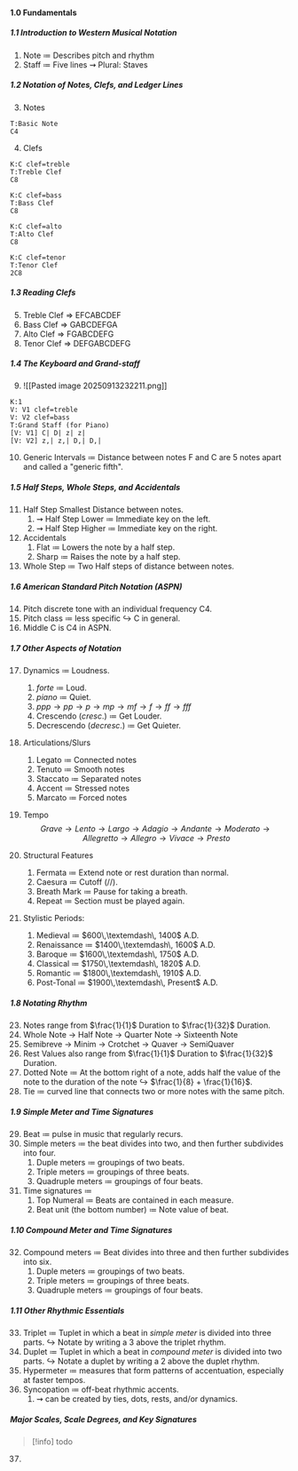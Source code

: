 #### 1.0 Fundamentals
##### 1.1 Introduction to Western Musical Notation
1. Note $\coloneqq$ Describes pitch and rhythm
2. Staff $\coloneqq$ Five lines $\rightsquigarrow$ Plural: Staves
##### 1.2 Notation of Notes, Clefs, and Ledger Lines
3. Notes
```music-abc
T:Basic Note
C4
```
4. Clefs
```music-abc
K:C clef=treble
T:Treble Clef
C8
```

```music-abc
K:C clef=bass
T:Bass Clef
C8
```

```music-abc
K:C clef=alto
T:Alto Clef
C8
```

```music-abc
K:C clef=tenor
T:Tenor Clef
2C8
```

##### 1.3 Reading Clefs 
5.  Treble Clef $\Rightarrow$ EFCABCDEF
6. Bass Clef $\Rightarrow$ GABCDEFGA
7. Alto Clef $\Rightarrow$ FGABCDEFG
8. Tenor Clef $\Rightarrow$ DEFGABCDEFG
##### 1.4 The Keyboard and Grand-staff

9. ![[Pasted image 20250913232211.png]]
```music-abc
K:1
V: V1 clef=treble
V: V2 clef=bass
T:Grand Staff (for Piano)
[V: V1] C| D| z| z|
[V: V2] z,| z,| D,| D,|
```
 10. Generic Intervals $\coloneqq$ Distance between notes  F and C are 5 notes apart and called a "generic fifth".
##### 1.5 Half Steps, Whole Steps, and Accidentals
11. Half Step  Smallest Distance between notes.
	1. $\rightsquigarrow$ Half Step Lower $\coloneqq$ Immediate key on the left.
	2. $\rightsquigarrow$ Half Step Higher $\coloneqq$ Immediate key on the right.
12. Accidentals
	1. Flat $\coloneqq$ Lowers the note by a half step.
	2.  Sharp $\coloneqq$ Raises the note by a half step.
13. Whole Step $\coloneqq$ Two Half steps of distance between notes.
#####  1.6 American Standard Pitch Notation (ASPN)
14. Pitch  discrete tone with an individual frequency  C4.
15. Pitch class $\coloneqq$ less specific $\hookrightarrow$ C in general.
16. Middle C is C4 in ASPN.
##### 1.7 Other Aspects of Notation
17. Dynamics $\coloneqq$ Loudness.
	1. $forte$ $\coloneqq$ Loud.
	2. $piano$ $\coloneqq$ Quiet.
	3. $ppp \to pp \to p \to mp \to  mf \to f \to ff \to fff$
	4. Crescendo ($cresc.$) $\coloneqq$ Get Louder.
	5. Decrescendo ($decresc.$) $\coloneqq$ Get Quieter.
18. Articulations/Slurs
	1. Legato $\coloneqq$ Connected notes
	2. Tenuto $\coloneqq$ Smooth notes
	3. Staccato $\coloneqq$ Separated notes
	4. Accent $\coloneqq$ Stressed notes
	5. Marcato $\coloneqq$ Forced notes
19. Tempo
    $$Grave \to Lento \to Largo \to Adagio \to Andante \to Moderato \to Allegretto \to Allegro \to Vivace \to Presto$$

20. Structural Features
	1. Fermata $\coloneqq$ Extend note or rest duration than normal.
	2. Caesura $\coloneqq$ Cutoff ($//$).
	3. Breath Mark $\coloneqq$ Pause for taking a breath.
	4. Repeat $\coloneqq$ Section must be played again.
21. Stylistic Periods:
	1. Medieval $\coloneqq$ $600\,\textemdash\, 1400$ A.D. 
	2. Renaissance $\coloneqq$ $1400\,\textemdash\, 1600$ A.D. 
	3. Baroque $\coloneqq$ $1600\,\textemdash\, 1750$ A.D. 
	4. Classical $\coloneqq$ $1750\,\textemdash\, 1820$ A.D. 
	5. Romantic $\coloneqq$ $1800\,\textemdash\, 1910$ A.D. 
	6. Post-Tonal $\coloneqq$ $1900\,\textemdash\, Present$ A.D.
##### 1.8 Notating Rhythm
23. Notes range from $\frac{1}{1}$ Duration to $\frac{1}{32}$ Duration.
24. Whole Note $\to$ Half Note $\to$ Quarter Note $\to$ Sixteenth Note
25. Semibreve $\to$ Minim $\to$ Crotchet $\to$ Quaver $\to$ SemiQuaver
26. Rest Values also range from $\frac{1}{1}$ Duration to $\frac{1}{32}$ Duration.
27. Dotted Note $\coloneqq$ At the bottom right of a note, adds half the value of the note to the duration of the note $\hookrightarrow$ $\frac{1}{8} + \frac{1}{16}$.
28. Tie $\coloneqq$ curved line that connects two or more notes with the same pitch.
##### 1.9 Simple Meter and Time Signatures
29. Beat $\coloneqq$ pulse in music that regularly recurs.
30. Simple meters $\coloneqq$ the beat divides into two, and then further subdivides into four.
	1. Duple meters $\coloneqq$ groupings of two beats.
	2. Triple meters $\coloneqq$ groupings of three beats.
	3. Quadruple meters $\coloneqq$ groupings of four beats.
31. Time signatures $\coloneqq$
	1. Top Numeral $\coloneqq$ Beats are contained in each measure.
	2. Beat unit (the bottom number) $\coloneqq$ Note value of beat.
##### 1.10 Compound Meter and Time Signatures
32. Compound meters $\coloneqq$ Beat divides into three and then further subdivides into six.
	1. Duple meters $\coloneqq$ groupings of two beats.
	2. Triple meters $\coloneqq$ groupings of three beats. 
	3. Quadruple meters $\coloneqq$ groupings of four beats.
##### 1.11 Other Rhythmic Essentials
33. Triplet $\coloneqq$ Tuplet in which a beat in *simple meter* is divided into three parts. $\hookrightarrow$ Notate by writing a 3 above the triplet rhythm.
34. Duplet $\coloneqq$ Tuplet in which a beat in *compound meter* is divided into two parts. $\hookrightarrow$ Notate a duplet by writing a 2 above the duplet rhythm.
35. Hypermeter $\coloneqq$ measures that form patterns of accentuation, especially at faster tempos.
36. Syncopation $\coloneqq$ off-beat rhythmic accents.
	1. $\rightsquigarrow$ can be created by ties, dots, rests, and/or dynamics.
##### Major Scales, Scale Degrees, and Key Signatures
> [!info] todo
37. 